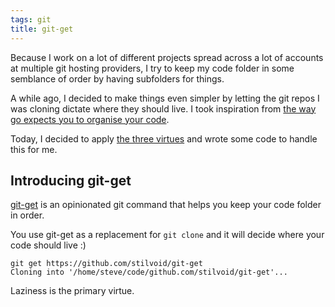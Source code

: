 ```yaml
---
tags: git
title: git-get
---
```


Because I work on a lot of different projects spread across a lot of accounts at multiple git hosting providers, I try to keep my code folder in some semblance of order by having subfolders for things.

A while ago, I decided to make things even simpler by letting the git repos I was cloning dictate where they should live. I took inspiration from [the way go expects you to organise your code](https://golang.org/doc/code.html#ImportPaths).

Today, I decided to apply [the three virtues](http://threevirtues.com/) and wrote some code to handle this for me.

## Introducing git-get

[git-get](https://github.com/stilvoid/git-get) is an opinionated git command that helps you keep your code folder in order.

You use git-get as a replacement for `git clone` and it will decide where your code should live :)

```shell
git get https://github.com/stilvoid/git-get
Cloning into '/home/steve/code/github.com/stilvoid/git-get'...
```

Laziness is the primary virtue.
